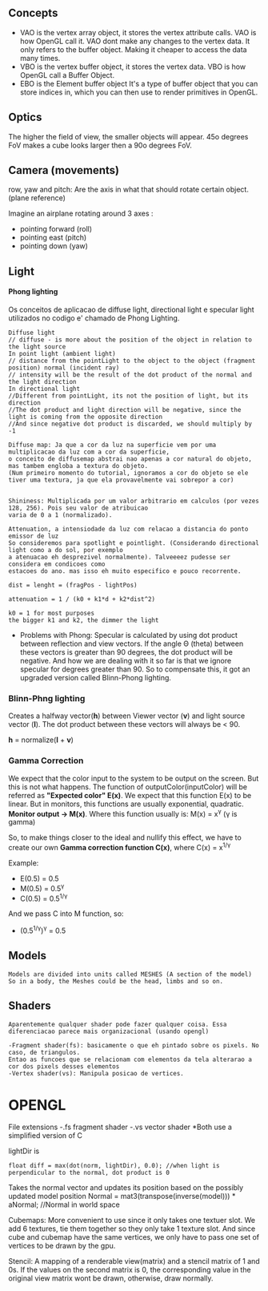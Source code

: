 ## Concepts
* VAO is the vertex array object, it stores the vertex attribute calls. VAO is how OpenGL call it. VAO dont make any changes to the vertex data. It only refers to the buffer object. Making it cheaper to access the data many times.
* VBO is the vertex buffer object, it stores the vertex data. VBO is how OpenGL call a Buffer Object.
* EBO is the Element buffer object It's a type of buffer object that you can store indices in, which you can then use to render primitives in OpenGL.

## Optics
The higher the field of view, the smaller objects will appear. 45o degrees FoV makes a cube looks larger then a 90o degrees FoV.

## Camera (movements)
row, yaw and pitch: Are the axis in what that should rotate certain object.  (plane reference)

Imagine an airplane rotating around 3 axes :
* pointing forward (roll)
* pointing east (pitch)
* pointing down (yaw) 

## Light 

#### Phong lighting

Os conceitos de aplicacao de diffuse light, directional light e specular light utilizados no codigo e' chamado de Phong Lighting.

    Diffuse light 
    // diffuse - is more about the position of the object in relation to the light source
    In point light (ambient light)
    // distance from the pointLight to the object to the object (fragment position) normal (incident ray)
    // intensity will be the result of the dot product of the normal and the light direction 
    In directional light
    //Different from pointLight, its not the position of light, but its direction
    //The dot product and light direction will be negative, since the light is coming from the opposite direction
    //And since negative dot product is discarded, we should multiply by -1

    Diffuse map: Ja que a cor da luz na superficie vem por uma multiplicacao da luz com a cor da superficie,
    o conceito de diffusemap abstrai nao apenas a cor natural do objeto, mas tambem engloba a textura do objeto.
    (Num primeiro momento do tutorial, ignoramos a cor do objeto se ele tiver uma textura, ja que ela provavelmente vai sobrepor a cor)


    Shininess: Multiplicada por um valor arbitrario em calculos (por vezes 128, 256). Pois seu valor de atribuicao
    varia de 0 a 1 (normalizado).

    Attenuation, a intensiodade da luz com relacao a distancia do ponto emissor de luz
    So consideremos para spotlight e pointlight. (Considerando directional light como a do sol, por exemplo
    a atenuacao eh desprezivel normalmente). Talveeeez pudesse ser considera em condicoes como 
    estacoes do ano. mas isso eh muito especifico e pouco recorrente.

    dist = lenght = (fragPos - lightPos)

    attenuation = 1 / (k0 + k1*d + k2*dist^2) 

    k0 = 1 for most purposes
    the bigger k1 and k2, the dimmer the light

* Problems with Phong: Specular is calculated by using dot product between reflection and view vectors. If the angle Θ (theta) between these vectors is greater than 90 degrees, the dot product will be negative.
And how we are dealing with it so far is that we ignore specular for degrees greater than 90.
So to compensate this, it got an upgraded version called Blinn-Phong lighting.

### Blinn-Phng lighting

Creates a halfway vector(**h**) between Viewer vector (**v**) and light source vector (**l**). The dot product between these vectors will always be < 90.

**h** = normalize(**l** + **v**)


### Gamma Correction

We expect that the color input to the system to be output on the screen. But this is not what happens.
The function of outputColor(inputColor) will be referred as **"Expected color" E(x)**.
We expect that this function E(x) to be linear. But in monitors, this functions are usually exponential, quadratic.
**Monitor output -> M(x)**. Where this function usually is: M(x) = x<sup>γ</sup> (γ is gamma)

So, to make things closer to the ideal and nullify this effect, we have to create our own **Gamma correction function C(x)**, where
C(x) = x<sup>1/γ</sup> 

Example:

* E(0.5) = 0.5
* M(0.5) = 0.5<sup>γ</sup>
* C(0.5) = 0.5<sup>1/γ</sup> 

And we pass C into M function, so:

* (0.5<sup>1/γ</sup>)<sup>γ</sup> = 0.5

## Models
    Models are divided into units called MESHES (A section of the model)
    So in a body, the Meshes could be the head, limbs and so on. 

## Shaders
    Aparentemente qualquer shader pode fazer qualquer coisa. Essa diferenciacao parece mais organizacional (usando opengl) 

    -Fragment shader(fs): basicamente o que eh pintado sobre os pixels. No caso, de triangulos.
    Entao as funcoes que se relacionam com elementos da tela alterarao a cor dos pixels desses elementos
    -Vertex shader(vs): Manipula posicao de vertices. 


# OPENGL
File extensions
-.fs fragment shader 
-.vs vector shader
*Both use a simplified version of C

lightDir is 

    float diff = max(dot(norm, lightDir), 0.0); //when light is perpendicular to the normal, dot product is 0


Takes the normal vector and updates its position based on the possibly updated model position
Normal = mat3(transpose(inverse(model))) * aNormal; //Normal in world space

Cubemaps: More convenient to use since it only takes one textuer slot. We add 6 textures, tie them together so they only take 1 texture slot.
And since cube and cubemap have the same vertices, we only have to pass one set of vertices to be drawn by the gpu.

Stencil: A mapping of a renderable view(matrix) and a stencil matrix of 1 and 0s. If the values on the second matrix is 0, the corresponding value in the original  view matrix wont be drawn, otherwise, draw normally.